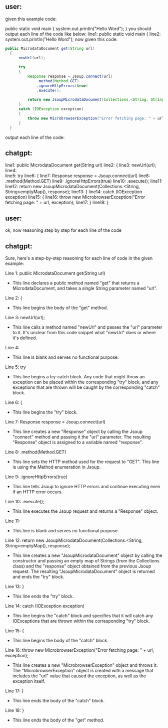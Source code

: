 

## user: 

given this example code: 

 public static void main { 
  system.out.println("Hello Word"); 
 } 
 you should output each line of the code like below: 
 line1: public static void main { 
  line2:      system.out.println("Hello Word");
 now given this code: 
  ```java
public MicrodataDocument get(String url)
	{
		newUrl(url);
		
		try
		{
			Response response = Jsoup.connect(url)
				.method(Method.GET)
				.ignoreHttpErrors(true)
				.execute();
			
			return new JsoupMicrodataDocument(Collections.<String, String>emptyMap(), response);
		}
		catch (IOException exception)
		{
			throw new MicrobrowserException("Error fetching page: " + url, exception);
		}
	}
```

  output each line of the code:

## chatgpt: 

line1: public MicrodataDocument get(String url)
line2: {
line3:     newUrl(url);
line4:     
line5:     try
line6:     {
line7:         Response response = Jsoup.connect(url)
line8:             .method(Method.GET)
line9:             .ignoreHttpErrors(true)
line10:             .execute();
line11:         
line12:         return new JsoupMicrodataDocument(Collections.<String, String>emptyMap(), response);
line13:     }
line14:     catch (IOException exception)
line15:     {
line16:         throw new MicrobrowserException("Error fetching page: " + url, exception);
line17:     }
line18: }

## user: 

ok, now reasoning step by step for each line of the code

## chatgpt: 

Sure, here's a step-by-step reasoning for each line of code in the given example:

Line 1: public MicrodataDocument get(String url)
- This line declares a public method named "get" that returns a MicrodataDocument, and takes a single String parameter named "url".

Line 2: {
- This line begins the body of the "get" method.

Line 3: newUrl(url);
- This line calls a method named "newUrl" and passes the "url" parameter to it. It's unclear from this code snippet what "newUrl" does or where it's defined.

Line 4:     
- This line is blank and serves no functional purpose.

Line 5: try
- This line begins a try-catch block. Any code that might throw an exception can be placed within the corresponding "try" block, and any exceptions that are thrown will be caught by the corresponding "catch" block.

Line 6: {
- This line begins the "try" block.

Line 7: Response response = Jsoup.connect(url)
- This line creates a new "Response" object by calling the Jsoup "connect" method and passing it the "url" parameter. The resulting "Response" object is assigned to a variable named "response".

Line 8: .method(Method.GET)
- This line sets the HTTP method used for the request to "GET". This line is using the Method enumeration in Jsoup.

Line 9: .ignoreHttpErrors(true)
- This line tells Jsoup to ignore HTTP errors and continue executing even if an HTTP error occurs.

Line 10: .execute();
- This line executes the Jsoup request and returns a "Response" object.

Line 11:         
- This line is blank and serves no functional purpose.

Line 12: return new JsoupMicrodataDocument(Collections.<String, String>emptyMap(), response);
- This line creates a new "JsoupMicrodataDocument" object by calling the constructor and passing an empty map of Strings (from the Collections class) and the "response" object obtained from the previous Jsoup request. The resulting "JsoupMicrodataDocument" object is returned and ends the "try" block.

Line 13: }
- This line ends the "try" block.

Line 14: catch (IOException exception)
- This line begins the "catch" block and specifies that it will catch any IOExceptions that are thrown within the corresponding "try" block.

Line 15: {
- This line begins the body of the "catch" block.

Line 16: throw new MicrobrowserException("Error fetching page: " + url, exception);
- This line creates a new "MicrobrowserException" object and throws it. The "MicrobrowserException" object is created with a message that includes the "url" value that caused the exception, as well as the exception itself.

Line 17:     }
- This line ends the body of the "catch" block.

Line 18: }
- This line ends the body of the "get" method.
